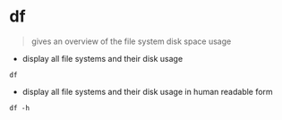 # df

> gives an overview of the file system disk space usage

- display all file systems and their disk usage

`df`

- display all file systems and their disk usage in human readable form

`df -h`


